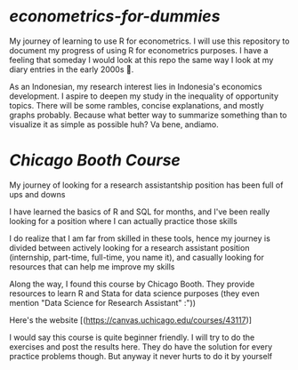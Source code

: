 # *econometrics-for-dummies*
My journey of learning to use R for econometrics. I will use this repository to document my progress of using R for econometrics purposes. I have a feeling that someday I would look at this repo the same way I look at my diary entries in the early 2000s 🖖.  


As an Indonesian, my research interest lies in Indonesia's economics development. I aspire to deepen my study in the inequality of opportunity topics. There will be some rambles, concise explanations, and mostly graphs probably. Because what better way to summarize something than to visualize it as simple as possible huh? Va bene, andiamo.

# *Chicago Booth Course*
My journey of looking for a research assistantship position has been full of ups and downs

I have learned the basics of R and SQL for months, and I've been really looking for a position where I can actually practice those skills

I do realize that I am far from skilled in these tools, hence my journey is divided between actively looking for a research assistant position (internship, part-time, full-time, you name it), and casually looking for resources that can help me improve my skills

Along the way, I found this course by Chicago Booth. They provide resources to learn R and Stata for data science purposes (they even mention "Data Science for Research Assistant" :"))

Here's the website [(https://canvas.uchicago.edu/courses/43117)]

I would say this course is quite beginner friendly. I will try to do the exercises and post the results here. They do have the solution for every practice problems though. But anyway it never hurts to do it by yourself




